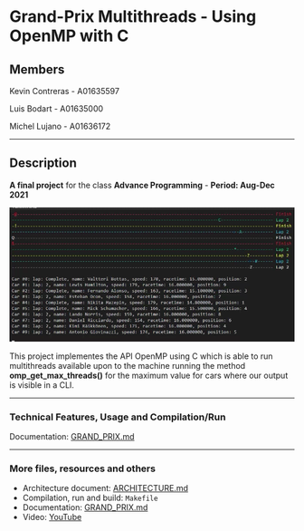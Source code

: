 # Grand-Prix Multithreads - Using OpenMP with C

## Members

Kevin Contreras - A01635597

Luis Bodart - A01635000

Michel Lujano - A01636172

***

## Description

**A final project** for the class **Advance Programming** - **Period: Aug-Dec 2021**

![Grand-Prix animation](./grandprix.gif)

This project implementes the API OpenMP using C which is able to run multithreads available upon to the machine running the method **omp_get_max_threads()** for the maximum value for cars where our output is visible in a CLI.

***

### Technical Features, Usage and Compilation/Run

Documentation: [GRAND_PRIX.md](./GRAND_PRIX.md)

***

### More files, resources and others
  
* Architecture document: [ARCHITECTURE.md](./ARCHITECTURE.md)
* Compilation, run and build: `Makefile`
* Documentation: [GRAND_PRIX.md](./GRAND_PRIX.md)
* Video: [YouTube](#)
